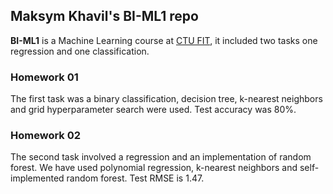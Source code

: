 ## Maksym Khavil's BI-ML1 repo

**BI-ML1** is a Machine Learning course at [CTU FIT](https://fit.cvut.cz/en), it included two tasks one regression and one classification.

### Homework 01

The first task was a binary classification, decision tree, k-nearest neighbors and grid hyperparameter search were used. Test accuracy was 80%.

### Homework 02

The second task involved a regression and an implementation of random forest. We have used polynomial regression, k-nearest neighbors and self-implemented random forest. Test RMSE is 1.47.


